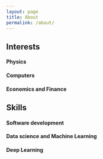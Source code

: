 ```yaml
---
layout: page
title: About
permalink: /about/
---
```


## Interests

#### Physics

#### Computers

#### Economics and Finance

## Skills

#### Software development

#### Data science and Machine Learning

#### Deep Learning
